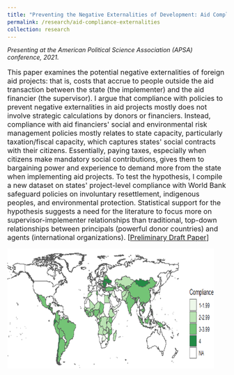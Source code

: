 ```yaml
---
title: "Preventing the Negative Externalities of Development: Aid Compliance, State Capacity, and At-Risk Groups"
permalink: /research/aid-compliance-externalities
collection: research
---
```


<style>
.thumbnailsafeguards {
    background-color: black;
    height: 275px;
    display: inline-block; 
    background-size: cover; 
    background-position: center center;
    background-repeat: no-repeat;
}
</style>

*Presenting at the American Political Science Association (APSA) conference, 2021.*

<p style="font-size: 12pt; width: 100%; text-align: left;">This paper examines the potential negative externalities of foreign aid projects: that is, costs that accrue to people outside the aid transaction between the state (the implementer) and the aid financier (the supervisor). I argue that compliance with policies to prevent negative externalities in aid projects mostly does not involve strategic calculations by donors or financiers. Instead, compliance with aid financiers' social and environmental risk management policies mostly relates to state capacity, particularly taxation/fiscal capacity, which captures states' social contracts with their citizens. Essentially, paying taxes, especially when citizens make mandatory social contributions, gives them to bargaining power and experience to demand more from the state when implementing aid projects. To test the hypothesis, I compile a new dataset on states' project-level compliance with World Bank safeguard policies on involuntary resettlement, indigenous peoples, and environmental protection. Statistical support for the hypothesis suggests a need for the literature to focus more on supervisor-implementer relationships than traditional, top-down relationships between principals (powerful donor countries) and agents (international organizations). [<a href="https://mikedenly.com/files/Denly_externalities.pdf">Preliminary Draft Paper</a>]  </p> 

<p style="font-size: 12pt; width: 100%; text-align: left;"><img src="/images/safeguards_map.png" class="thumbnailsafeguards" style="width: 94%;"></p> 


